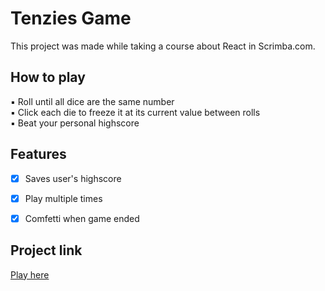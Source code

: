 # Tenzies Game

This project was made while taking a course about React in Scrimba.com.

##  How to play

:black_small_square: Roll until all dice are the same number <br />
:black_small_square: Click each die to freeze it at its current value between rolls<br />
:black_small_square: Beat your personal highscore

##  Features
- [x] Saves user's highscore <br />
- [x] Play multiple times <br />
- [x] Comfetti when game ended


## Project link
[Play here](https://gniarchos.github.io/tenzies-game/)
